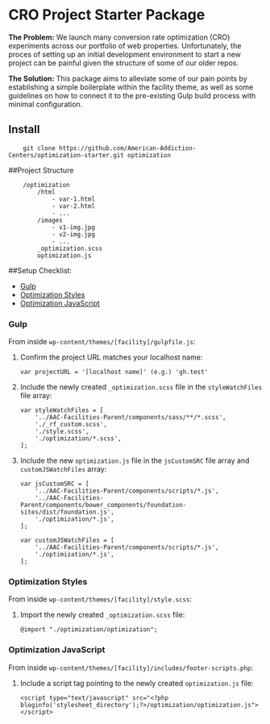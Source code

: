 # CRO Project Starter Package

__The Problem:__ We launch many conversion rate optimization (CRO) experiments across our portfolio of web properties. Unfortunately, the proces of setting up an initial development environment to start a new project can be painful given the structure of some of our older repos.

__The Solution:__ This package aims to alleviate some of our pain points by establishing a simple boilerplate within the facility theme, as well as some guidelines on how to connect it to the pre-existing Gulp build process with minimal configuration.

## Install
```
	git clone https://github.com/American-Addiction-Centers/optimization-starter.git optimization
```

##Project Structure

```
	/optimization
		/html
			- var-1.html
			- var-2.html
			- ...
		/images
			- v1-img.jpg
			- v2-img.jpg
			- ...
		_optimization.scss
		optimization.js
```

##Setup Checklist:

- [Gulp](#gulp)
- [Optimization Styles](#optimization-syles)
- [Optimization JavaScript](#optimization-javascript)

### Gulp

From inside `wp-content/themes/[facility]/gulpfile.js`:

1. Confirm the project URL matches your localhost name:

	```
	var projectURL = '[localhost name]'	(e.g.) 'gh.test'
	```

2. Include the newly created `_optimization.scss` file in the `styleWatchFiles` file array:

	```
	var styleWatchFiles = [
		'../AAC-Facilities-Parent/components/sass/**/*.scss',
		'./_rf_custom.scss',
		'./style.scss',
		'./optimization/*.scss',
	];
	```

3. Include the new `optimization.js` file in the `jsCustomSRC` file array and `customJSWatchFiles` array:

	```
	var jsCustomSRC = [
		'../AAC-Facilities-Parent/components/scripts/*.js',
		'../AAC-Facilities-Parent/components/bower_components/foundation-sites/dist/foundation.js',
		'./optimization/*.js',
	];
	```

	```
	var customJSWatchFiles = [
		'../AAC-Facilities-Parent/components/scripts/*.js',
		'./optimization/*.js',
	];
	```

### Optimization Styles

From inside `wp-content/themes/[facility]/style.scss`:

1. Import the newly created `_optimization.scss` file:

	```
	@import "./optimization/optimization";
	```

### Optimization JavaScript

From inside `wp-content/themes/[facility]/includes/footer-scripts.php`:

1. Include a script tag pointing to the newly created `optimization.js` file:

	```
	<script type="text/javascript" src="<?php bloginfo('stylesheet_directory');?>/optimization/optimization.js"></script>
	```